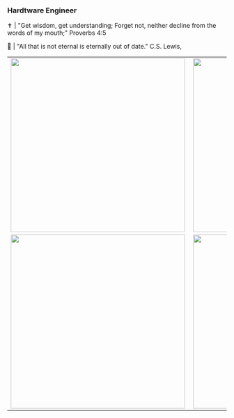 ### Hardtware Engineer 
✝️ | "Get wisdom, get understanding;
     Forget not, neither decline from the words of my mouth;" Proverbs 4:5

💾 | "All that is not eternal is eternally out of date." C.S. Lewis,

<center>
<table>
  <tr>
      <td><img width="400px" align="left" src="https://github-readme-stats.vercel.app/api/top-langs/?username=rminelli&hide=html&layout=compact&theme=monokai" /></td>
      <td><img width="400px" align="left" src="https://github-readme-stats.vercel.app/api?username=rminelli&theme=monokai" /></td>
  </tr>  
    <tr>
      <td><img width="400px" align="left" src="https://github-readme-stats.vercel.app/api/pin/?username=rminelli&repo=einstein.kb&theme=monokai" /></td>
      <td><img width="400px" align="left" src="https://github-readme-stats.vercel.app/api/pin/?username=rminelli&repo=cube.js&theme=monokai" /></td>
  </tr>  
</table>
</center>

<!--
**rminelli/rminelli** is a ✨ _special_ ✨ repository because its `README.md` (this file) appears on your GitHub profile.

Here are some ideas to get you started:

- 🔭 I’m currently working on ...
- 🌱 I’m currently learning ...
- 👯 I’m looking to collaborate on ...
- 🤔 I’m looking for help with ...
- 💬 Ask me about ...
- 📫 How to reach me: ...
- 😄 Pronouns: ...
- ⚡ Fun fact: ...
-->

